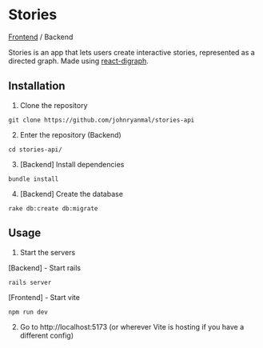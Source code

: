 # Stories
[Frontend](https://github.com/johnryanmal/stories) / Backend

Stories is an app that lets users create interactive stories, represented as a directed graph. Made using [react-digraph](https://github.com/uber/react-digraph).

## Installation
1. Clone the repository
```
git clone https://github.com/johnryanmal/stories-api
```

2. Enter the repository (Backend)
```
cd stories-api/
```

3. [Backend] Install dependencies
```
bundle install
```

4. [Backend] Create the database
```
rake db:create db:migrate
```

## Usage

1. Start the servers

[Backend] - Start rails
```
rails server
```

[Frontend] - Start vite
```
npm run dev
```

2. Go to http://localhost:5173 (or wherever Vite is hosting if you have a different config)
